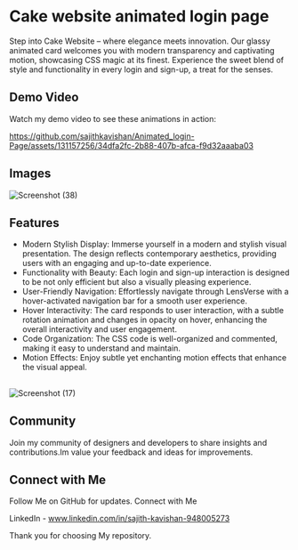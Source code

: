 # Cake website animated login page

Step into Cake Website – where elegance meets innovation. Our glassy animated card welcomes you with modern transparency and captivating motion, showcasing CSS magic at its finest. Experience the sweet blend of style and functionality in every login and sign-up, a treat for the senses.

## Demo Video

Watch my demo video to see these animations in action:

https://github.com/sajithkavishan/Animated_login-Page/assets/131157256/34dfa2fc-2b88-407b-afca-f9d32aaaba03

## Images

![Screenshot (38)](https://github.com/sajithkavishan/Animated_login-Page/assets/131157256/5360882c-e268-4e38-9597-9d9a6e731692)

## Features

- Modern Stylish Display: Immerse yourself in a modern and stylish visual presentation.
                          The design reflects contemporary aesthetics, providing users with an engaging and up-to-date experience.
- Functionality with Beauty: Each login and sign-up interaction is designed to be not only efficient but also a visually pleasing experience.
- User-Friendly Navigation: Effortlessly navigate through LensVerse with a hover-activated navigation bar for a smooth user experience.
- Hover Interactivity: The card responds to user interaction, with a subtle rotation animation and changes in opacity on hover, enhancing the overall interactivity and user engagement.
- Code Organization: The CSS code is well-organized and commented, making it easy to understand and maintain.
- Motion Effects: Enjoy subtle yet enchanting motion effects that enhance the visual appeal.

##

![Screenshot (17)](https://biq.cloud/wp-content/uploads/2021/03/355-html-and-CSS.gif)

## Community

Join my community of designers and developers to share insights and contributions.Im value your feedback and ideas for improvements.

## Connect with Me

Follow Me on GitHub for updates. Connect with Me

LinkedIn - www.linkedin.com/in/sajith-kavishan-948005273

Thank you for choosing My repository.
